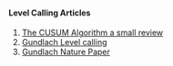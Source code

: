 #### Level Calling Articles
1. [The CUSUM Algorithm a small review](http://chamilo2.grenet.fr/inp/courses/ENSE3A35EMIAAZ0/document/change_detection.pdf)
2. [Gundlach Level calling](https://www.ncbi.nlm.nih.gov/pmc/articles/PMC3757088/)
3. [Gundlach Nature Paper](http://www.nature.com/nbt/journal/v32/n8/extref/nbt.2950-S1.pdf)
